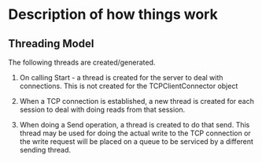# Description of how things work

## Threading Model

The following threads are created/generated.

1. On calling Start - a thread is created for the server to deal with connections.  This is not created for the TCPClientConnector object

2. When a TCP connection is established, a new thread is created for each session to deal with doing reads from that session.

3.  When doing a Send operation, a thread is created to do that send.  This thread may be used for doing the actual write to the TCP connection or the write request will be placed on a queue to be serviced by a different sending thread.

